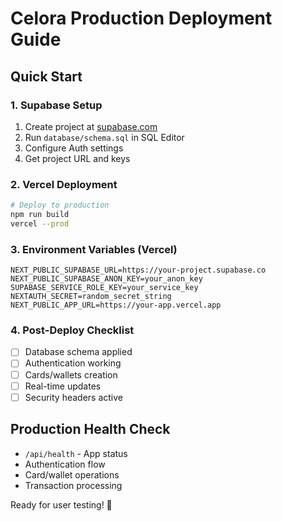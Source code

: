# Celora Production Deployment Guide

## Quick Start

### 1. Supabase Setup
1. Create project at [supabase.com](https://supabase.com)
2. Run `database/schema.sql` in SQL Editor
3. Configure Auth settings
4. Get project URL and keys

### 2. Vercel Deployment
```bash
# Deploy to production
npm run build
vercel --prod
```

### 3. Environment Variables (Vercel)
```
NEXT_PUBLIC_SUPABASE_URL=https://your-project.supabase.co
NEXT_PUBLIC_SUPABASE_ANON_KEY=your_anon_key
SUPABASE_SERVICE_ROLE_KEY=your_service_key
NEXTAUTH_SECRET=random_secret_string
NEXT_PUBLIC_APP_URL=https://your-app.vercel.app
```

### 4. Post-Deploy Checklist
- [ ] Database schema applied
- [ ] Authentication working
- [ ] Cards/wallets creation
- [ ] Real-time updates
- [ ] Security headers active

## Production Health Check
- `/api/health` - App status
- Authentication flow
- Card/wallet operations
- Transaction processing

Ready for user testing! 🚀